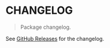 # CHANGELOG

> Package changelog.

See [GitHub Releases](https://github.com/stdlib-js/math-base-tools-fibpoly/releases) for the changelog.